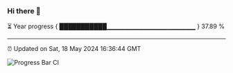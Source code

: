 ### Hi there 👋

⏳ Year progress { ███████████▁▁▁▁▁▁▁▁▁▁▁▁▁▁▁▁▁▁▁ } 37.89 %

---

⏰ Updated on Sat, 18 May 2024 16:36:44 GMT

![Progress Bar CI](https://github.com/IshwaranRudhara/GIT-ACTION/workflows/Progress%20Bar%20CI/badge.svg)
